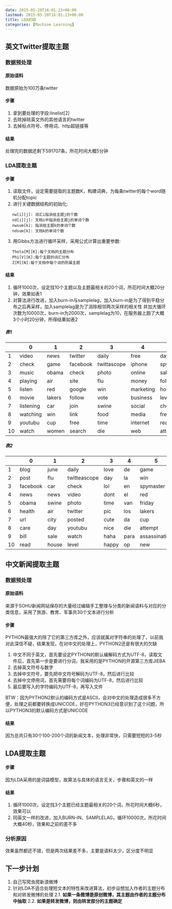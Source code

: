 ```yaml
---
date: 2015-05-20T16:01:23+08:00
lastmod: 2015-05-20T16:01:23+08:00
title: LDA初窥
categories: [Machine Learning]
---
```


## 英文Twitter提取主题
### 数据预处理
#### 原始语料
数据原始为100万条twitter
#### 步骤
1. 拿到要处理的字段:linelist[2]
2. 去除掉除英文外的其他语言的twitter
3. 去掉标点符号、停用词、http超链接等

<!-- more -->


#### 结果
处理完的数据还剩下591707条，所花时间大概5分钟

### LDA提取主题
#### 步骤
1. 读取文件，设定需要提取的主题数K，构建词典，为每条twitter的每个word随机分配topic
2. 进行关键数据结构的初始化:

```
   nw[i][j]: 词汇i指派给主题j的个数
   nd[i][j]: 文档i中指派给主题j的单词个数
   nwsum[k]: 指派给主题k的单词个数
   ndsum[k]: 文档k的单词个数
```
3. 用Gibbs方法进行循环采样，采用公式计算出重要参数:

```
   Theta[M][K]:每个文档的主题分布
   Phi[V][K]:每个主题的词汇分布
   Z[M][N]:每个文档中每个词的所属主题
```

#### 结果
1. 循环1000次，设定找10个主题以及主题最相关的20个词，所花时间大概20分钟，效果如表1
2. 对算法进行改进，加入burn-in与samplelag，加入burn-in是为了得到平稳分布之后再采样，加入samplelag是为了消除相邻两次采样的相关性
   并加大循环次数为10000次，burn-in为2000次，samplelag为10，在服务器上跑了大概3个小时20分钟，所得结果如表2

##### 表1
|    | 0         | 1      | 2        | 3           | 4         | 5         | 6       | 7    | 8         | 9    |
|----|-----------|--------|----------|-------------|-----------|-----------|---------|------|-----------|------|
|  1 | video     | news   | twitter  | daily       | free      | day       | jobs    | de   | blog      | live |
|  2 | check     | game   | facebook | twittascope | iphone    | spymaster | news    | la   | post      | hey  |
|  3 | music     | obama  | check    | photo       | online    | sale      | job     | en   | read      | love |
|  4 | playing   | air    | site     | flu         | money     | followers | city    | el   | life      | lol  |
|  5 | listen    | red    | google   | win         | marketing | house     | san     | van  | directory | dont |
|  6 | movie     | lakers | follow   | vote        | business  | level     | health  | los  | reading   | pic  |
|  7 | listening | car    | join     | swine       | social    | check     | sales   | tv   | book      | gt   |
|  8 | watching  | win    | link     | food        | media     | free      | manager | para | tips      | haha |
|  9 | youtubu   | cup    | free     | time        | internet  | reached   | united  | da   | people    | cute |
| 10 | watch     | women  | search   | die         | web       | attempt   | real    | op   | health    | guys |

##### 表2
|    | 0        | 1     | 2            | 3     | 4    | 5             | 6         | 7         | 8        | 9               |
|----|----------|-------|--------------|-------|------|---------------|-----------|-----------|----------|-----------------|
|  1 | blog     | june  | daily        | love  | de   | game          | twitter   | playing   | jobs     | live            |
|  2 | post     | flu   | twitteascope | day   | la   | win           | free      | music     | job      | hey             |
|  3 | facebook | car   | check        | lol   | en   | spymaster     | online    | love      | news     | iphone          |
|  4 | news     | news  | video        | dont  | el   | red           | followers | song      | san      | free            |
|  5 | obama    | swine | photo        | time  | van  | friday        | money     | tonight   | sales    | souljaboytellem |
|  6 | health   | air   | twitter      | pic   | los  | lakers        | markering | listen    | manager  | offer           |
|  7 | url      | city  | posted       | cute  | da   | cup           | web       | girl      | real     | gt              |
|  8 | care     | day   | youtubu      | nice  | die  | attempt       | site      | hot       | business | windows         |
|  9 | bill     | sale  | watch        | haha  | para | assassination | social    | video     | market   | apple           |
| 10 | read     | house | level        | happy | op   | new           | business  | listening | united   | petition        |  


## 中文新闻提取主题
### 数据预处理
#### 原始语料
来源于SOHU新闻网站保存的大量经过编辑手工整理与分类的新闻语料与对应的分类信息，采用了旅游、教育、军事共30个文本进行分析
#### 步骤
PYTHON最强大的除了它的第三方库之外，应该就属对字符串的处理了，以前我对此深信不疑，结果发现，在对中文的处理上，PYTHON2还是有很大的欠缺

1. 中文不同于英文，首先要设定PYTHON的默认编解码方式为UTF-8，读取文件后，首先第一步是要进行分词，我采用的是PYTHON的开源第三方库JIEBA
2. 去掉英文符号与数字
3. 去掉中文符号，要先把中文符号解码为UTF-8，然后进行比较
4. 去掉中文停用词，首先需要将每个词编码为UTF-8，然后进行比较
5. 最后要写入的字符编码为UTF-8，再写入文件

BTW：因为PYTHON2默认的编码方式是ASCII，会对中文的处理造成很多不方便，处理之前都要转换成UNICODE，好在PYTHON3已经意识到了这个问题，所以PYTHON3的默认编码方式是UNICODE
#### 结果
因为总共只有30个100-200个词的新闻文本，处理非常快，只需要短短的3-5秒

## LDA提取主题
#### 步骤
因为LDA采用的是词袋模型，故算法与具体的语言无关，步骤和英文的一样
#### 结果
1. 循环1000次，设定找3个主题已经主题最相关的20个词，所花时间大概6秒，效果可以
2. 同英文一样的改进，加入BURN-IN、SAMPLELAG，循环10000次，所花时间大概40秒，效果和之前的差不多

### 分析原因
效果虽然都还不错，但是两次结果差不多，主要是语料太少，区分度不明显


## 下一步计划 

1. 自己写爬虫爬新浪微博
2. 针对LDA不适合处理短文本的特性来改进算法，初步设想加入作者的主题分布和对转发微博的处理
	2.1. **如果一条微博是原创微博，其主题由作者的主题分布中抽取**
	2.2. **如果是转发微博，则由转发部分的主题确定**


